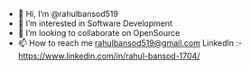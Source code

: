 - 👋 Hi, I’m @rahulbansod519
- 👀 I’m interested in Software Development
- 💞️ I’m looking to collaborate on OpenSource
- 📫 How to reach me rahulbansod519@gmail.com LinkedIn :- https://www.linkedin.com/in/rahul-bansod-1704/


